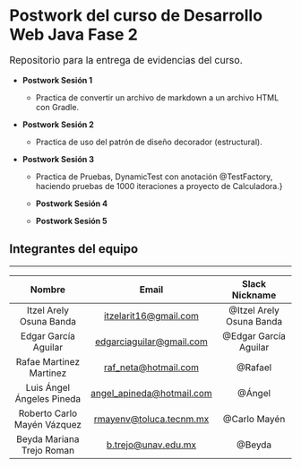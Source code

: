 # Postwork del curso de Desarrollo Web Java Fase 2

<p style = 'font-size:17px'>Repositorio para la entrega de evidencias del curso.</p>

- **Postwork Sesión 1**
  - Practica de convertir un archivo de markdown a un archivo HTML con Gradle.

- **Postwork Sesión 2**
  - Practica de uso del patrón de diseño decorador (estructural).

- **Postwork Sesión 3**
  - Practica de Pruebas, DynamicTest con anotación @TestFactory, haciendo pruebas de 1000 iteraciones a proyecto de Calculadora.}

  - **Postwork Sesión 4**

  - **Postwork Sesión 5**

## Integrantes del equipo
---
|Nombre    |Email     |Slack Nickname|
|:--------:|:--------:|:--------:|
|Itzel Arely Osuna Banda|itzelarit16@gmail.com|@Itzel Arely Osuna Banda|
|Edgar García Aguilar|edgarciaguilar@gmail.com|@Edgar García Aguilar|
|Rafae Martinez Martinez|raf_neta@hotmail.com|@Rafael|
|Luis Ángel Ángeles Pineda|angel_apineda@hotmail.com|@Ángel|
|Roberto Carlo Mayén Vázquez|rmayenv@toluca.tecnm.mx|@Carlo Mayén|
|Beyda Mariana Trejo Roman|b.trejo@unav.edu.mx|@Beyda|